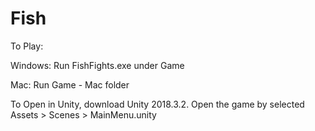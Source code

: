 # Fish

To Play:


Windows:
Run FishFights.exe under Game

Mac:
Run Game - Mac folder

To Open in Unity, download Unity 2018.3.2. Open the game by selected Assets > Scenes > MainMenu.unity
